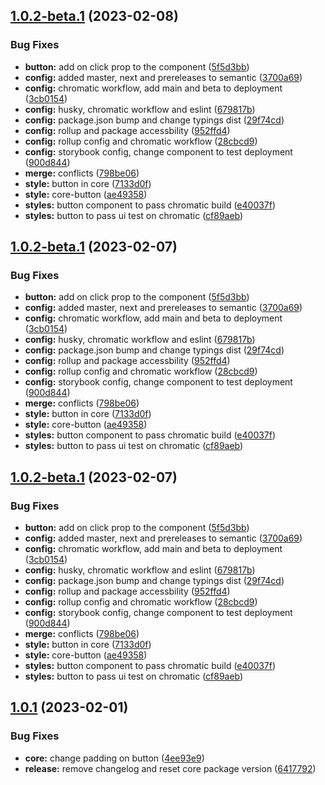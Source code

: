 ## [1.0.2-beta.1](https://github.com/noubarhanno/dls-monorepo-boilerplate/compare/core-v1.0.1...core-v1.0.2-beta.1) (2023-02-08)


### Bug Fixes

* **button:** add on click prop to the component ([5f5d3bb](https://github.com/noubarhanno/dls-monorepo-boilerplate/commit/5f5d3bb3da904c9f9b81a3cbb16d33dde0896011))
* **config:** added master, next and prereleases to semantic ([3700a69](https://github.com/noubarhanno/dls-monorepo-boilerplate/commit/3700a69701865ba3de89f071e6e020837767c999))
* **config:** chromatic workflow, add main and beta to deployment ([3cb0154](https://github.com/noubarhanno/dls-monorepo-boilerplate/commit/3cb0154a3fac754324e7e243ff083d630ff0229a))
* **config:** husky, chromatic workflow and eslint ([679817b](https://github.com/noubarhanno/dls-monorepo-boilerplate/commit/679817b8918bb15f11f2a87eefbdd0c54dba484d))
* **config:** package.json bump and change typings dist ([29f74cd](https://github.com/noubarhanno/dls-monorepo-boilerplate/commit/29f74cd8c83c8ae90471e054fc3588fd7760fa6a))
* **config:** rollup and package accessbility ([952ffd4](https://github.com/noubarhanno/dls-monorepo-boilerplate/commit/952ffd4f10ea57f02e20401a7504d9323bf51a24))
* **config:** rollup config and chromatic workflow ([28cbcd9](https://github.com/noubarhanno/dls-monorepo-boilerplate/commit/28cbcd926cba330a8c66800a7ee7267b7af84e0b))
* **config:** storybook config, change component to test deployment ([900d844](https://github.com/noubarhanno/dls-monorepo-boilerplate/commit/900d84400112282880778dc26ab3b593bd63b0c7))
* **merge:** conflicts ([798be06](https://github.com/noubarhanno/dls-monorepo-boilerplate/commit/798be06592539dd0a6d833fdda4691a4cf0a1733))
* **style:** button in core ([7133d0f](https://github.com/noubarhanno/dls-monorepo-boilerplate/commit/7133d0f3c77d3bc7a4a094f39d7c5b8a0b3c1b9c))
* **style:** core-button ([ae49358](https://github.com/noubarhanno/dls-monorepo-boilerplate/commit/ae493583826484b5956e7d297aa12f1ec44be6b1))
* **styles:** button component to pass chromatic build ([e40037f](https://github.com/noubarhanno/dls-monorepo-boilerplate/commit/e40037f6ad650994f22cd05c4638a2334b8d41a8))
* **styles:** button to pass ui test on chromatic ([cf89aeb](https://github.com/noubarhanno/dls-monorepo-boilerplate/commit/cf89aeb0786c9002a947494b889f88e98052ea32))

## [1.0.2-beta.1](https://github.com/noubarhanno/dls-monorepo-boilerplate/compare/core-v1.0.1...core-v1.0.2-beta.1) (2023-02-07)


### Bug Fixes

* **button:** add on click prop to the component ([5f5d3bb](https://github.com/noubarhanno/dls-monorepo-boilerplate/commit/5f5d3bb3da904c9f9b81a3cbb16d33dde0896011))
* **config:** added master, next and prereleases to semantic ([3700a69](https://github.com/noubarhanno/dls-monorepo-boilerplate/commit/3700a69701865ba3de89f071e6e020837767c999))
* **config:** chromatic workflow, add main and beta to deployment ([3cb0154](https://github.com/noubarhanno/dls-monorepo-boilerplate/commit/3cb0154a3fac754324e7e243ff083d630ff0229a))
* **config:** husky, chromatic workflow and eslint ([679817b](https://github.com/noubarhanno/dls-monorepo-boilerplate/commit/679817b8918bb15f11f2a87eefbdd0c54dba484d))
* **config:** package.json bump and change typings dist ([29f74cd](https://github.com/noubarhanno/dls-monorepo-boilerplate/commit/29f74cd8c83c8ae90471e054fc3588fd7760fa6a))
* **config:** rollup and package accessbility ([952ffd4](https://github.com/noubarhanno/dls-monorepo-boilerplate/commit/952ffd4f10ea57f02e20401a7504d9323bf51a24))
* **config:** rollup config and chromatic workflow ([28cbcd9](https://github.com/noubarhanno/dls-monorepo-boilerplate/commit/28cbcd926cba330a8c66800a7ee7267b7af84e0b))
* **config:** storybook config, change component to test deployment ([900d844](https://github.com/noubarhanno/dls-monorepo-boilerplate/commit/900d84400112282880778dc26ab3b593bd63b0c7))
* **merge:** conflicts ([798be06](https://github.com/noubarhanno/dls-monorepo-boilerplate/commit/798be06592539dd0a6d833fdda4691a4cf0a1733))
* **style:** button in core ([7133d0f](https://github.com/noubarhanno/dls-monorepo-boilerplate/commit/7133d0f3c77d3bc7a4a094f39d7c5b8a0b3c1b9c))
* **style:** core-button ([ae49358](https://github.com/noubarhanno/dls-monorepo-boilerplate/commit/ae493583826484b5956e7d297aa12f1ec44be6b1))
* **styles:** button component to pass chromatic build ([e40037f](https://github.com/noubarhanno/dls-monorepo-boilerplate/commit/e40037f6ad650994f22cd05c4638a2334b8d41a8))
* **styles:** button to pass ui test on chromatic ([cf89aeb](https://github.com/noubarhanno/dls-monorepo-boilerplate/commit/cf89aeb0786c9002a947494b889f88e98052ea32))

## [1.0.2-beta.1](https://github.com/noubarhanno/dls-monorepo-boilerplate/compare/core-v1.0.1...core-v1.0.2-beta.1) (2023-02-07)


### Bug Fixes

* **button:** add on click prop to the component ([5f5d3bb](https://github.com/noubarhanno/dls-monorepo-boilerplate/commit/5f5d3bb3da904c9f9b81a3cbb16d33dde0896011))
* **config:** added master, next and prereleases to semantic ([3700a69](https://github.com/noubarhanno/dls-monorepo-boilerplate/commit/3700a69701865ba3de89f071e6e020837767c999))
* **config:** chromatic workflow, add main and beta to deployment ([3cb0154](https://github.com/noubarhanno/dls-monorepo-boilerplate/commit/3cb0154a3fac754324e7e243ff083d630ff0229a))
* **config:** husky, chromatic workflow and eslint ([679817b](https://github.com/noubarhanno/dls-monorepo-boilerplate/commit/679817b8918bb15f11f2a87eefbdd0c54dba484d))
* **config:** package.json bump and change typings dist ([29f74cd](https://github.com/noubarhanno/dls-monorepo-boilerplate/commit/29f74cd8c83c8ae90471e054fc3588fd7760fa6a))
* **config:** rollup and package accessbility ([952ffd4](https://github.com/noubarhanno/dls-monorepo-boilerplate/commit/952ffd4f10ea57f02e20401a7504d9323bf51a24))
* **config:** rollup config and chromatic workflow ([28cbcd9](https://github.com/noubarhanno/dls-monorepo-boilerplate/commit/28cbcd926cba330a8c66800a7ee7267b7af84e0b))
* **config:** storybook config, change component to test deployment ([900d844](https://github.com/noubarhanno/dls-monorepo-boilerplate/commit/900d84400112282880778dc26ab3b593bd63b0c7))
* **merge:** conflicts ([798be06](https://github.com/noubarhanno/dls-monorepo-boilerplate/commit/798be06592539dd0a6d833fdda4691a4cf0a1733))
* **style:** button in core ([7133d0f](https://github.com/noubarhanno/dls-monorepo-boilerplate/commit/7133d0f3c77d3bc7a4a094f39d7c5b8a0b3c1b9c))
* **style:** core-button ([ae49358](https://github.com/noubarhanno/dls-monorepo-boilerplate/commit/ae493583826484b5956e7d297aa12f1ec44be6b1))
* **styles:** button component to pass chromatic build ([e40037f](https://github.com/noubarhanno/dls-monorepo-boilerplate/commit/e40037f6ad650994f22cd05c4638a2334b8d41a8))
* **styles:** button to pass ui test on chromatic ([cf89aeb](https://github.com/noubarhanno/dls-monorepo-boilerplate/commit/cf89aeb0786c9002a947494b889f88e98052ea32))

## [1.0.1](https://github.com/noubarhanno/dls-monorepo-boilerplate/compare/core-v1.0.0...core-v1.0.1) (2023-02-01)


### Bug Fixes

* **core:** change padding on button ([4ee93e9](https://github.com/noubarhanno/dls-monorepo-boilerplate/commit/4ee93e971cc522d4e88774a4fc9f51378f9965df))
* **release:** remove changelog and reset core package version ([6417792](https://github.com/noubarhanno/dls-monorepo-boilerplate/commit/6417792a64b46acc766e6d278110c016623d4aaa))
